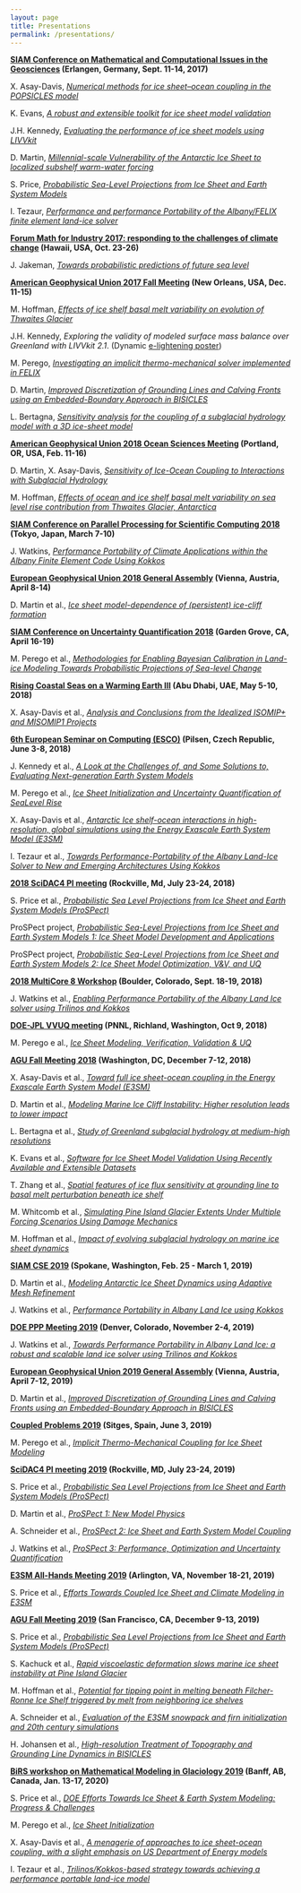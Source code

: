 ```yaml
---
layout: page
title: Presentations
permalink: /presentations/
---
```


**[SIAM Conference on Mathematical and Computational Issues in the Geosciences](http://www.siam-gs17.de/) (Erlangen, Germany, Sept. 11-14, 2017)**

X. Asay-Davis, [*Numerical methods for ice sheet–ocean coupling in the POPSICLES model*](https://drive.google.com/open?id=0B6Ue2j2To9fQUEF1TFhkaGlHOEE)

K. Evans, [*A robust and extensible toolkit for ice sheet model validation*](https://drive.google.com/open?id=0B6Ue2j2To9fQdXpKbHdIeTZjQ2M)

J.H. Kennedy, [*Evaluating the performance of ice sheet models using LIVVkit*](https://drive.google.com/open?id=0B6Ue2j2To9fQMEFBeXpFRlZ2Vlk)

D. Martin, [*Millennial-scale Vulnerability of the Antarctic Ice Sheet to localized subshelf warm-water forcing*](https://drive.google.com/open?id=0B6Ue2j2To9fQcFpPeEhtRlIxZVk)

S. Price, [*Probabilistic Sea-Level Projections from Ice Sheet and Earth System Models*](https://drive.google.com/open?id=0B6Ue2j2To9fQcFFxQTVEUU1penc)

I. Tezaur, [*Performance and performance Portability of the Albany/FELIX finite element land-ice solver*](https://drive.google.com/open?id=0B6Ue2j2To9fQV3p0aFpaX2I2ajQ)

**[Forum Math for Industry 2017: responding to the challenges of climate change](http://apcmfi.org/fmfi2017/) (Hawaii, USA, Oct. 23-26)**

J. Jakeman, [*Towards probabilistic predictions of future sea level*](https://drive.google.com/open?id=0B6Ue2j2To9fQMXNmSG8zd0p0eEk)

**[American Geophysical Union 2017 Fall Meeting](https://fallmeeting.agu.org/2017/) (New Orleans, USA, Dec. 11-15)**

M. Hoffman, [*Effects of ice shelf basal melt variability on evolution of Thwaites Glacier*](https://drive.google.com/open?id=1Ttw1S4LPc6toD07kLCuWY3-My8scVdTe)

J.H. Kennedy, *Exploring the validity of modeled surface mass balance over Greenland with LIVVkit 2.1*. (Dynamic [e-lightening poster](https://agu2017fallmeeting-agu.ipostersessions.com/default.aspx?s=9B-7F-9A-E4-22-EF-D8-0E-04-4E-FE-41-9B-37-3C-A2&guestview=true))

M. Perego, [*Investigating an implicit thermo-mechanical solver implemented in FELIX*](https://drive.google.com/open?id=1TQoUqgPu_WBeBDtsbfwEjX312APlQ0GT)

D. Martin, [*Improved Discretization of Grounding Lines and Calving Fronts using an Embedded-Boundary Approach in BISICLES*](https://drive.google.com/open?id=1-QhOZNQIxDGr5v5S0HJsHNKqIOw_nTCS)

L. Bertagna, [*Sensitivity analysis for the coupling of a subglacial hydrology model with a 3D ice-sheet model*](https://drive.google.com/open?id=18N6y8ylGDhYMpxMRKeOwmcrZ3062HNvN)

**[American Geophysical Union 2018 Ocean Sciences Meeting](https://osm.agu.org/2018/ ) (Portland, OR, USA, Feb. 11-16)**

D. Martin, X. Asay-Davis, [*Sensitivity of Ice-Ocean Coupling to Interactions with Subglacial Hydrology*](https://drive.google.com/open?id=1AgFI3nkEokJXLerWeiIMsMDNxH0j7Ms9)

M. Hoffman, [*Effects of ocean and ice shelf basal melt variability on sea level rise contribution from Thwaites Glacier, Antarctica*](https://drive.google.com/open?id=1Ttw1S4LPc6toD07kLCuWY3-My8scVdTe)

**[SIAM Conference on Parallel Processing for Scientific Computing 2018](https://www.siam.org/meetings/pp18/) (Tokyo, Japan, March 7-10)**

J. Watkins, [*Performance Portability of Climate Applications within the Albany Finite Element Code Using Kokkos*](https://drive.google.com/open?id=1qq6eCq1jWE4Jf0XTtChoobako8zCRdK7)

**[European Geophysical Union 2018 General Assembly](https://www.egu2018.eu/) (Vienna, Austria, April 8-14)**

D. Martin et al., [*Ice sheet model-dependence of (persistent) ice-cliff formation*](https://drive.google.com/open?id=1y0kjVRbTwA3IYaJE0UwYUQ-l3-WOy7Qv)

**[SIAM Conference on Uncertainty Quantification 2018](https://archive.siam.org/meetings/uq18/) (Garden Grove, CA, April 16-19)**

M. Perego et al., [*Methodologies for Enabling Bayesian Calibration in Land-ice Modeling 
Towards Probabilistic Projections of Sea-level Change*](https://drive.google.com/open?id=1VOC9nbOagcOVoQzNuUwl3XY2Mjm2d0oS)

**[Rising Coastal Seas on a Warming Earth III](https://nyuad.nyu.edu/en/events/2018/may/rising-coastal-seas-on-a-warming-earth-iii.html) (Abu Dhabi, UAE, May 5-10, 2018)**

X. Asay-Davis et al., [*Analysis and Conclusions from the Idealized ISOMIP+ and MISOMIP1 Projects*](https://drive.google.com/open?id=12qwC61iLwESBz31Tyq7at0XVMYPW8zpy)

**[6th European Seminar on Computing (ESCO)](http://www.esco2018.femhub.com/) (Pilsen, Czech Republic, June 3-8, 2018)**

J. Kennedy et al., [*A Look at the Challenges of, and Some Solutions to, Evaluating Next-generation Earth System Models*](https://drive.google.com/open?id=1D9bYHqKBmrh8RbonLcNr1DmFcQ3a0KdI)

M. Perego et al., [*Ice Sheet Initialization and Uncertainty Quantification of Sea­Level Rise*](https://drive.google.com/open?id=1W9EY9Zwr2QafowtgL2UWrVsWEPBQdCD9)

X. Asay-Davis et al., [*Antarctic Ice shelf-ocean interactions in high-resolution, global simulations using the Energy Exascale Earth System Model (E3SM)*](https://drive.google.com/open?id=133L94q674xrD0A5hzNshpluczTvIWBjH)

I. Tezaur et al., [*Towards Performance-Portability of the Albany Land-Ice Solver to New and Emerging Architectures Using Kokkos*](https://drive.google.com/open?id=1UjBd6Z2ukMV11279H-a6spQF0OxDxwEi)

**[2018 SciDAC4 PI meeting](https://www.orau.gov/scidac4pi2018/default.htm) (Rockville, Md, July 23-24, 2018)**

S. Price et al., [*Probabilistic Sea Level Projections from Ice Sheet and Earth System Models (ProSPect)*](https://www.orau.gov/scidac4pi2018/presentations/9-BER/01PriceS_BER_ProSPect.pdf)

ProSPect project, [*Probabilistic Sea-Level Projections from Ice Sheet and Earth System Models 1: Ice Sheet Model Development and Applications*](https://drive.google.com/open?id=1KBGuig6Ej4fA01pd9-lXq8VI-RxzY8mF)

ProSPect project, [*Probabilistic Sea-Level Projections from Ice Sheet and Earth System Models 2: Ice Sheet Model Optimization, V&V, and UQ*](https://drive.google.com/open?id=1Maxnhj1Eoaa9mmWLbB4oYN5N-pOfjD6r)

**[2018 MultiCore 8 Workshop](https://www2.cisl.ucar.edu/events/workshops/multicore-workshop/2018/2018-multicore-8-workshop) (Boulder, Colorado, Sept. 18-19, 2018)**

J. Watkins et al., [*Enabling Performance Portability of the Albany Land Ice solver using Trilinos and Kokkos*](https://drive.google.com/open?id=1X8qzfUu_1D7G7gB5qGi7nKAf1-Lu3BNi)

**[DOE-JPL VVUQ meeting](https://www2.cisl.ucar.edu/events/workshops/multicore-workshop/2018/2018-multicore-8-workshop) (PNNL, Richland, Washington, Oct 9, 2018)**

M. Perego e al., [*Ice Sheet Modeling, Verification, Validation & UQ*](https://drive.google.com/open?id=1piklPN6260bQb4UZ31x0Th6hKorVrpJA)

**[AGU Fall Meeting 2018](https://fallmeeting.agu.org/2018/) (Washington, DC, December 7-12, 2018)**

X. Asay-Davis et al., [*Toward full ice sheet-ocean coupling in the Energy Exascale Earth System Model (E3SM)*](https://drive.google.com/open?id=1Rhlyx1U4wxmgrEW0-Cby6Teveq-hB0xU)

D. Martin et al., [*Modeling Marine Ice Cliff Instability: Higher resolution leads to lower impact*](https://drive.google.com/open?id=1u_L3iMcyGMcFo1tk71f9PKef3dD4Vygz)

L. Bertagna et al., [*Study of Greenland subglacial hydrology at medium-high resolutions*](https://drive.google.com/open?id=16p2W-DZnfVJxHo5xf-IHhsBvKPtQ7FUt)

K. Evans et al., [*Software for Ice Sheet Model Validation Using Recently Available and Extensible Datasets*](https://drive.google.com/open?id=1Mk3x8ppCAysxYmZ837s021S3DPK5KALf)

T. Zhang et al., [*Spatial features of ice flux sensitivity at grounding line to basal melt perturbation beneath ice shelf*](https://drive.google.com/open?id=1tVeL1Hm5gJH7E5u5nUqRxSyDGb19ibCJ)

M. Whitcomb et al., [*Simulating Pine Island Glacier Extents Under Multiple Forcing Scenarios Using Damage Mechanics*](https://drive.google.com/open?id=1trS2vx_BdI79pb8iS-XU7NYx_ifAX5Ju)

M. Hoffman et al., [*Impact of evolving subglacial hydrology on marine ice sheet dynamics*](https://drive.google.com/open?id=1skdeZcq0BgduOTNL2gmO34F8YpjjsNAf)

**[SIAM CSE 2019](https://www.siam.org/Conferences/CM/Main/cse19) (Spokane, Washington, Feb. 25 - March 1, 2019)**

D. Martin et al., [*Modeling Antarctic Ice Sheet Dynamics using Adaptive Mesh Refinement*](https://drive.google.com/open?id=1XCEQlV8Xn4uF0P596E2E3gxpG4znKtbK)

J. Watkins et al., [*Performance Portability in Albany Land Ice using Kokkos*](https://drive.google.com/open?id=1zskvtG2-3X0VeGxH3RVUErM_X5OZP1EZ)

**[DOE PPP Meeting 2019](https://doep3meeting2019.lbl.gov/) (Denver, Colorado, November 2-4, 2019)**

J. Watkins et al., [*Towards Performance Portability in Albany Land Ice: a robust and scalable land ice solver using Trilinos and Kokkos*](https://drive.google.com/open?id=1yG3gSjTJpDrFhn2a-X_OSXOf_2yBQmmq)

**[European Geophysical Union 2019 General Assembly](https://www.egu2019.eu/) (Vienna, Austria, April 7-12, 2019)**

D. Martin et al., [*Improved Discretization of Grounding Lines and Calving Fronts using an Embedded-Boundary Approach in BISICLES*](https://drive.google.com/open?id=1MK4MueZfx266PMvS-_q2xZ6AkJmTIN0d)

**[Coupled Problems 2019](https://congress.cimne.com/coupled2019/frontal/Series.asp) (Sitges, Spain, June 3, 2019)**

M. Perego et al., [*Implicit Thermo-Mechanical Coupling for Ice Sheet Modeling*](https://drive.google.com/open?id=1dTglKltE3ZY1yT2DLT2jV9hgj0BXFt11)

**[SciDAC4 PI meeting 2019](https://www.orau.gov/scidac4pi2019/) (Rockville, MD, July 23-24, 2019)**

S. Price et al., [*Probabilistic Sea Level Projections from Ice Sheet and Earth System Models (ProSPect)*](https://www.orau.gov/scidac4pi2019/presentations/Wednesday/Price_ProSPect.pdf)

D. Martin et al., [*ProSPect 1: New Model Physics*](https://www.orau.gov/scidac4pi2019/posters/Martin_Probabilistic_Sea-Level_Projections_from_Ice_Sheet_and_Earth_System_Models_1-New_Model_Physics.pdf)

A. Schneider et al., [*ProSPect 2: Ice Sheet and Earth System Model Coupling*](https://www.orau.gov/scidac4pi2019/posters/Schneider_Probabilistic_Sea-Level_Projections_from_Ice_Sheet_and_Earth_System_Models_2-Ice_Sheet_and_Earth_System_Model_Coupling.pdf)

J. Watkins et al., [*ProSPect 3: Performance, Optimization and Uncertainty Quantification*](https://www.orau.gov/scidac4pi2019/posters/Watkins_Probablistic_Sea-Level_Projections_from_Ice_Sheet_and_Earth_System_Models_3-Performance_Optimization_and_Uncertainty_Quantification.pdf)

**[E3SM All-Hands Meeting 2019](https://e3sm.org/about/events/e3sm-conferences/2019-e3sm-fall-meeting/) (Arlington, VA, November 18-21, 2019)**

S. Price et al., [*Efforts Towards Coupled Ice Sheet and Climate Modeling in E3SM*](https://aims.llnl.gov/e3sm-media/2019_Fall_E3SM_All-Hands_Meeting_Talks/SPrice-IceSheetsInE3SM-Nov2019.pptx)

**[AGU Fall Meeting 2019](https://fallmeeting.agu.org/2019/) (San Francisco, CA, December 9-13, 2019)**

S. Price et al., [*Probabilistic Sea Level Projections from Ice Sheet and Earth System Models (ProSPect)*](https://drive.google.com/open?id=1YpJWBDkxVFQCScdhTD9S9_hqhVFBmvEp)

S. Kachuck et al., [*Rapid viscoelastic deformation slows marine ice sheet instability at Pine Island Glacier*](https://drive.google.com/open?id=11J7i3tF1REI7SDbxRMUzqO4lWjmbrVwm)

M. Hoffman et al., [*Potential for tipping point in melting beneath Filcher-Ronne Ice Shelf triggered by melt from neighboring ice shelves*](https://drive.google.com/open?id=1B3arj6_P_1x92Pxss7pErfANwmimJrNP)

A. Schneider et al., [*Evaluation of the E3SM snowpack and firn initialization and 20th century simulations*]()

H. Johansen et al., [*High-resolution Treatment of Topography and Grounding Line Dynamics in BISICLES*](https://drive.google.com/open?id=1FgU1lMuaSD__64ANuN-khaHdujzPSeUy)

**[BiRS workshop on Mathematical Modeling in Glaciology 2019](https://www.birs.ca/events/2020/5-day-workshops/20w5198) (Banff, AB, Canada, Jan. 13-17, 2020)**

S. Price et al., [*DOE Efforts Towards Ice Sheet & Earth System Modeling: Progress & Challenges*](https://drive.google.com/open?id=1ipOdySFpiVep7JZYPFy1Bs4X3-c3bany)

M. Perego et al., [*Ice Sheet Initialization*](https://drive.google.com/open?id=1FnY3qem4rphkSG19qnO1E0kClfCmFoRO)

X. Asay-Davis et al., [*A menagerie of approaches to ice sheet-ocean coupling, with a slight emphasis on US Department of Energy models*](https://drive.google.com/open?id=1XUGAVobgdyMgrWtQdk0Xy6N-eI1-uzIp)

I. Tezaur et al., [*Trilinos/Kokkos-based strategy towards achieving a performance portable land-ice model*](https://drive.google.com/open?id=1Tx3tPknWpKB00tA3ZjzHehLHxbDG16M8)




